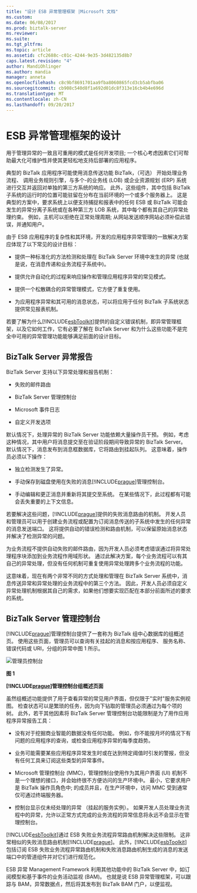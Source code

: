 ```yaml
---
title: "设计 ESB 异常管理框架 |Microsoft 文档"
ms.custom: 
ms.date: 06/08/2017
ms.prod: biztalk-server
ms.reviewer: 
ms.suite: 
ms.tgt_pltfrm: 
ms.topic: article
ms.assetid: cfc2688c-c01c-4244-9e35-3d482135d8b7
caps.latest.revision: "4"
author: MandiOhlinger
ms.author: mandia
manager: anneta
ms.openlocfilehash: c8c9bf8691701aa9fba8060865fcd3cb5abfba06
ms.sourcegitcommit: cb908c540d8f1a692d01dc8f313e16cb4b4e696d
ms.translationtype: MT
ms.contentlocale: zh-CN
ms.lasthandoff: 09/20/2017
---
```

# <a name="design-of-the-esb-exception-management-framework"></a>ESB 异常管理框架的设计
用于管理异常的一致且可重用的模式是任何开发项目; 一个核心考虑因素它们可帮助最大化可维护性并使其更轻松地支持后部署的应用程序。  
  
 典型的 BizTalk 应用程序可能使用消息传送功能 BizTalk，（可选） 开始处理业务流程、 调用业务规则引擎，与多个-的业务线 (LOB) 或企业资源规划 (ERP) 系统进行交互并返回对单独的第三方系统的响应。 此外，这些组件，其中包括 BizTalk 子系统的运行时的位置可能驻留在分布在当前环境的一个或多个服务器上。 这是典型的方案中，要求系统上以便支持捕捉和报表中的任何 ESB 或 BizTalk 可能会发生的异常分离子系统或在各种第三方 LOB 系统，其中每个都有其自己的异常处理约束。 例如，主机可以拒绝在正常处理周期; 从网站发送顺序网站必须补偿此错误，并通知用户。  
  
 由于 ESB 应用程序的复杂性和其环境，开发的应用程序异常管理的一致解决方案应体现了以下常见的设计目标：  
  
-   提供一种标准化的方法检测和处理在 BizTalk Server 环境中发生的异常 (也就是说，在消息传递和业务流程子系统中)。  
  
-   提供允许自动化的过程来响应操作和管理应用程序异常的常见模式。  
  
-   提供一个松散耦合的异常管理模式，它方便了重复使用。  
  
-   为应用程序异常和其可用的消息状态，可以将应用于任何 BizTalk 子系统状态提供常见报表机制。  
  
 若要了解为什么[!INCLUDE[esbToolkit](../includes/esbtoolkit-md.md)]提供的自定义错误机制，即异常管理框架，以及它如何工作，它有必要了解在 BizTalk Server 和为什么这些功能不是完全中可用的异常管理功能能够满足前面的设计目标。  
  
## <a name="biztalk-server-exception-reporting"></a>BizTalk Server 异常报告  
 BizTalk Server 支持以下异常处理和报告机制：  
  
-   失败的邮件路由  
  
-   BizTalk Server 管理控制台  
  
-   Microsoft 事件日志  
  
-   自定义开发选项  
  
 默认情况下，处理异常的 BizTalk Server 功能依赖大量操作员干预。 例如，考虑这种情况，其中用户将消息提交至在验证阶段期间导致异常的 BizTalk Server。 默认情况下，消息发布到消息框数据库，它将路由到挂起队列。 这意味着，操作员必须以下操作：  
  
-   独立检测发生了异常。  
  
-   手动保存到磁盘使用在失败的消息[!INCLUDE[prague](../includes/prague-md.md)]管理控制台。  
  
-   手动编辑和更正消息并重新将其提交至系统。 在某些情况下，此过程都有可能会丢失重要的上下文信息。  
  
 若要解决这些问题，[!INCLUDE[prague](../includes/prague-md.md)]提供的失败消息路由的机制。 开发人员和管理员可以用于创建业务流程或配置为订阅消息传送的子系统中发生的任何异常的消息发送端口。 这将提供自动的错误检测和路由机制，可以保留原始消息状态并解决了检测异常的问题。  
  
 为业务流程不提供自动失败的邮件路由，因为开发人员必须考虑错误通过将异常处理程序块添加到业务流程作用域形状。 通过此解决方案，每个业务流程可以有其自己的异常处理，但没有任何机制可重复使用异常处理跨多个业务流程的功能。  
  
 这意味着，现在有两个非常不同的方式处理和管理在 BizTalk Server 系统中，消息传送异常和异常处理的业务流程中的第三个方法。 因此，开发人员必须自定义异常处理机制根据其自己的需求，如果他们想要实现匹配在本部分前面所述的要求的系统。  
  
## <a name="biztalk-server-administration-console"></a>BizTalk Server 管理控制台  
 [!INCLUDE[prague](../includes/prague-md.md)]管理控制台提供了一套称为 BizTalk 组中心数据库的组概述页。 使用这些页面，管理员可以查询有关挂起的消息和按应用程序、 服务名称、 错误代码或 URI，分组的异常中图 1 所示。  
  
 ![管理员控制台](../esb-toolkit/media/ch4-adminconsole.gif "第四章第 4 AdminConsole")  
  
 **图 1**  
  
 **[!INCLUDE[prague](../includes/prague-md.md)]管理控制台组概述页面**  
  
 虽然组概述功能提供了用于查看异常的常见用户界面，但仅限于"实时"服务实例视图。 检查状态可以是繁琐的任务，因为向下钻取的管理员必须通过为每个项的树。 此外，若干其他因素将 BizTalk Server 管理控制台功能限制是为了用作应用程序异常报告工具：  
  
-   没有对于挖掘商业智能的数据没有任何功能。 例如，你不能按月坏的情况下有问题的应用程序的查询，或检查应用程序异常的每季度趋势。  
  
-   业务可能需要某些应用程序异常发生时或在达到特定阈值时引发的警报，但没有任何工具来订阅这些类型的异常事件。  
  
-   Microsoft 管理控制台 (MMC)，管理控制台使用作为其用户界面 (UI) 机制不是一个理想的接口，并会始终很不方便访问的生产环境中。 最小，它要求用户是 BizTalk 操作员角色中; 的成员并且，在生产环境中，访问 MMC 受到通常仅可通过终端服务器。  
  
-   控制台显示仅未经处理的异常 （挂起的服务实例）。 如果开发人员处理业务流程中的异常，允许以正常方式完成的业务流程的异常信息将永远不会显示在管理控制台。  
  
 [!INCLUDE[esbToolkit](../includes/esbtoolkit-md.md)]通过 ESB 失败业务流程异常路由机制解决这些限制。 这非常相似的失败消息路由机制[!INCLUDE[prague](../includes/prague-md.md)]。 此外，[!INCLUDE[esbToolkit](../includes/esbtoolkit-md.md)]包括订阅 ESB 失败业务流程异常路由机制和失败消息路由机制生成的消息的发送端口中的管道组件并对它们进行规范化。  
  
 ESB 异常 Management Framework 利用其他功能中的 BizTalk Server 中，如订阅模型和基于事件的业务活动监视 (BAM)。 也就是说 ESB 异常管理框架，可以跟踪与 BAM，异常数据点，然后将其发布到 BizTalk BAM 门户，以便监视。